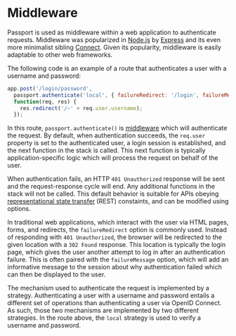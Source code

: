 # Middleware

Passport is used as middleware within a web application to authenticate
requests.  Middleware was popularized in [Node.js](https://nodejs.org/) by
[Express](https://expressjs.com/) and its even more minimalist sibling [Connect](https://github.com/senchalabs/connect).
Given its popularity, middleware is easily adaptable to other web frameworks.

The following code is an example of a route that authenticates a user with a
username and password:

```javascript
app.post('/login/password',
  passport.authenticate('local', { failureRedirect: '/login', failureMessage: true }),
  function(req, res) {
    res.redirect('/~' + req.user.username);
  });
```

In this route, `passport.authenticate()` is [middleware](https://expressjs.com/en/guide/using-middleware.html)
which will authenticate the request.  By default, when authentication succeeds,
the `req.user` property is set to the authenticated user, a login session is
established, and the next function in the stack is called.  This next function
is typically application-specific logic which will process the request on behalf
of the user.

When authentication fails, an HTTP `401 Unauthorized` response will be sent and
the request-response cycle will end.  Any additional functions in the stack will
not be called.  This default behavior is suitable for APIs obeying [representational state transfer](https://en.wikipedia.org/wiki/Representational_state_transfer)
(REST) constaints, and can be modified using options.

In traditional web applications, which interact with the user via HTML pages,
forms, and redirects, the `failureRedirect` option is commonly used.  Instead
of responding with `401 Unauthorized`, the browser will be redirected to the
given location with a `302 Found` response.  This location is typically the
login page, which gives the user another attempt to log in after an
authentication failure.  This is often paired with the `failureMessage` option,
which will add an informative message to the session about why authentication
failed which can then be displayed to the user.

The mechanism used to authenticate the request is implemented by a strategy.
Authenticating a user with a username and password entails a different set of
operations than authenticating a user via OpenID Connect.  As such, those two
mechanisms are implemented by two different strategies.  In the route above, the
`local` strategy is used to verify a username and password.
